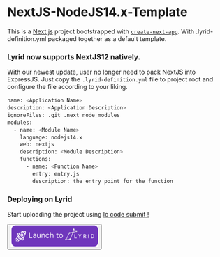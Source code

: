 # NextJS-NodeJS14.x-Template

This is a [Next.js](https://nextjs.org/) project bootstrapped with [`create-next-app`](https://github.com/vercel/next.js/tree/canary/packages/create-next-app). With .lyrid-definition.yml packaged together as a default template.

### Lyrid now supports NextJS12 natively.
With our newest update, user no longer need to pack NextJS into ExpressJS. Just copy the `.lyrid-definition.yml` file to
project root and configure the file according to your liking.
```bash
name: <Application Name>
description: <Application Description>
ignoreFiles: .git .next node_modules
modules:
  - name: <Module Name>
    language: nodejs14.x
    web: nextjs
    description: <Module Description>
    functions:
      - name: <Function Name>
        entry: entry.js
        description: the entry point for the function
```

### Deploying on Lyrid
Start uploading the project using [lc code submit !](https://docs.lyrid.io/installation)

<a href="https://app.lyrid.io/login?one-click-deploy=true&origin=github&repository-url=https://github.com/LyridInc/NextJS-Node14.x-Template.git&env=empty&project-type=nextjs&repo-name=NextJS-Node14.x-Template">
  <button>
    <img src="/public/assets/svg/ocd_deploy_to_lyrid.svg" style="height: 50px; width:200px;"/>
  </button>
</a>

